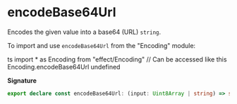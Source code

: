 # encodeBase64Url

Encodes the given value into a base64 (URL) `string`.

To import and use `encodeBase64Url` from the "Encoding" module:

ts
import \* as Encoding from "effect/Encoding"
// Can be accessed like this
Encoding.encodeBase64Url
undefined

**Signature**

```ts
export declare const encodeBase64Url: (input: Uint8Array | string) => string
```
